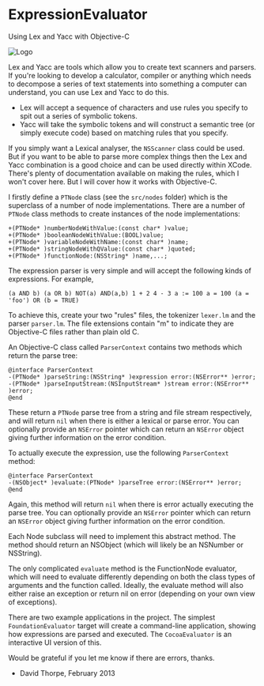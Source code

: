 ExpressionEvaluator
===================

Using Lex and Yacc with Objective-C

![Logo](https://raw.github.com/djthorpe/ExpressionEvaluator/master/screenshot.png)

Lex and Yacc are tools which allow you to create text scanners and parsers. If you're looking
to develop a calculator, compiler or anything which needs to decompose a series of text
statements into something a computer can understand, you can use Lex and Yacc to do this.

 * Lex will accept a sequence of characters and use rules you specify to spit out a series of
   symbolic tokens. 
 * Yacc will take the symbolic tokens and will construct a semantic tree (or simply execute 
   code) based on matching rules that you specify.

If you simply want a Lexical analyser, the `NSScanner` class could be used. But if you want to
be able to parse more complex things then the Lex and Yacc combination is a good choice and can
be used directly within XCode. There's plenty of documentation available on making the rules,
which I won't cover here. But I will cover how it works with Objective-C.

I firstly define a `PTNode` class (see the `src/nodes` folder)
which is the superclass of a number of node implementations. There are a number of
`PTNode` class methods to create instances of the node implementations:

```objc
+(PTNode* )numberNodeWithValue:(const char* )value;
+(PTNode* )booleanNodeWithValue:(BOOL)value;
+(PTNode* )variableNodeWithName:(const char* )name;
+(PTNode* )stringNodeWithQValue:(const char* )quoted;
+(PTNode* )functionNode:(NSString* )name,...;
```

The expression parser is very simple and will accept the following kinds of expressions. For example,

```objc
(a AND b) (a OR b) NOT(a) AND(a,b) 1 + 2 4 - 3 a := 100 a = 100 (a = 'foo') OR (b = TRUE)
```

To achieve this, create your two "rules" files, the tokenizer `lexer.lm` and the parser `parser.lm`.
The file extensions contain "m" to indicate they are Objective-C files rather than plain old C.

An Objective-C class called `ParserContext` contains two methods which return the parse tree:

```objc
@interface ParserContext
-(PTNode* )parseString:(NSString* )expression error:(NSError** )error;
-(PTNode* )parseInputStream:(NSInputStream* )stream error:(NSError** )error;
@end
```

These return a `PTNode` parse tree from a string and file stream respectively,
and will return `nil` when there is either a lexical or parse error. You can optionally
provide an `NSError` pointer which can return an `NSError` object giving further information
on the error condition.

To actually execute the expression, use the following `ParserContext` method:

```objc
@interface ParserContext
-(NSObject* )evaluate:(PTNode* )parseTree error:(NSError** )error;
@end
```

Again, this method will return `nil` when there is error actually executing the parse tree.
You can optionally provide an `NSError` pointer which can return an `NSError` object giving further information
on the error condition.

Each Node subclass will need to implement this abstract method. The method should return an
NSObject (which will likely be an NSNumber or NSString).

The only complicated `evaluate` method is the FunctionNode evaluator, which will need to evaluate
differently depending on both the class types of arguments and the function called. Ideally,
the evaluate method will also either raise an exception or return nil on error (depending on
your own view of exceptions).

There are two example applications in the project. The simplest `FoundationEvaluator` 
target will create a command-line application, showing how expressions are parsed and
executed. The `CocoaEvaluator` is an interactive UI version of this.

Would be grateful if you let me know if there are errors, thanks.

- David Thorpe, February 2013

